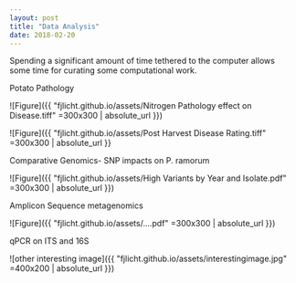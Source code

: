```yaml
---
layout: post
title: "Data Analysis"
date: 2018-02-20
---
```

Spending a significant amount of time tethered to the computer allows some time for curating some computational work.

Potato Pathology

![Figure]({{ "fjlicht.github.io/assets/Nitrogen Pathology effect on Disease.tiff" =300x300 | absolute_url }})

![Figure]({{ "fjlicht.github.io/assets/Post Harvest Disease Rating.tiff" =300x300 | absolute_url }}

Comparative Genomics- SNP impacts on P. ramorum


![Figure]({{ "fjlicht.github.io/assets/High Variants by Year and Isolate.pdf" =300x300 | absolute_url }})


Amplicon Sequence metagenomics

![Figure]({{ "fjlicht.github.io/assets/....pdf" =300x300 | absolute_url }})


qPCR on ITS and 16S

![other interesting image]({{ "fjlicht.github.io/assets/interestingimage.jpg" =400x200 | absolute_url }})
